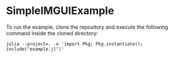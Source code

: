 # SimpleIMGUIExample

To run the example, clone the repository and execute the following command inside the cloned directory:

```
julia --project=. -e 'import Pkg; Pkg.instantiate(); include("example.jl")'
```
